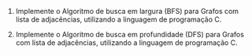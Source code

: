 1) Implemente o Algoritmo de busca em largura (BFS) para Grafos com lista de adjacências, utilizando a linguagem de programação C.

2) Implemente o Algoritmo de busca em profundidade (DFS) para Grafos com lista de adjacências, utilizando a linguagem de programação C.


